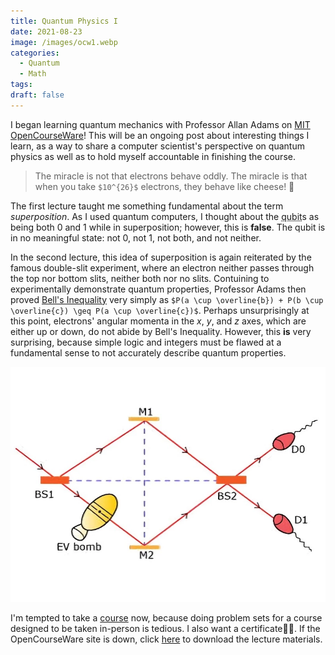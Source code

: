 ```yaml
---
title: Quantum Physics I
date: 2021-08-23
image: /images/ocw1.webp
categories:
  - Quantum
  - Math
tags:
draft: false
---
```


I began learning quantum mechanics with Professor Allan Adams on [MIT OpenCourseWare](https://ocw.mit.edu/8-04S13)! This will be an ongoing post about interesting things I learn, as a way to share a computer scientist's perspective on quantum physics as well as to hold myself accountable in finishing the course.

> The miracle is not that electrons behave oddly. The miracle is that when you take `$10^{26}$` electrons, they behave like cheese! 🧀

The first lecture taught me something fundamental about the term _superposition_. As I used quantum computers, I thought about the <abbr title="Quantum Binary Digit">qubit</abbr>s as being both 0 and 1 while in superposition; however, this is **false**. The qubit is in no meaningful state: not 0, not 1, not both, and not neither.

In the second lecture, this idea of superposition is again reiterated by the famous double-slit experiment, where an electron neither passes through the top nor bottom slits, neither both nor no slits. Contuining to experimentally demonstrate quantum properties, Professor Adams then proved [Bell's Inequality](https://https://wikipedia.org/wiki/Bell%27s_theorem) very simply as `$P(a \cup \overline{b}) + P(b \cup \overline{c}) \geq P(a \cup \overline{c})$`. Perhaps unsurprisingly at this point, electrons' angular momenta in the _x_, _y_, and _z_ axes, which are either up or down, do not abide by Bell's Inequality. However, this **is** very surprising, because simple logic and integers must be flawed at a fundamental sense to not accurately describe quantum properties.

![OCW](/images/ocw2.webp)

I'm tempted to take a [course](https://online.stanford.edu/courses/soe-yeeqmse01-quantum-mechanics-scientists-and-engineers) now, because doing problem sets for a course designed to be taken in-person is tedious. I also want a certificate😮‍💨. If the OpenCourseWare site is down, click <a href="/data/quantumPhysics.zip">here</a> to download the lecture materials.
